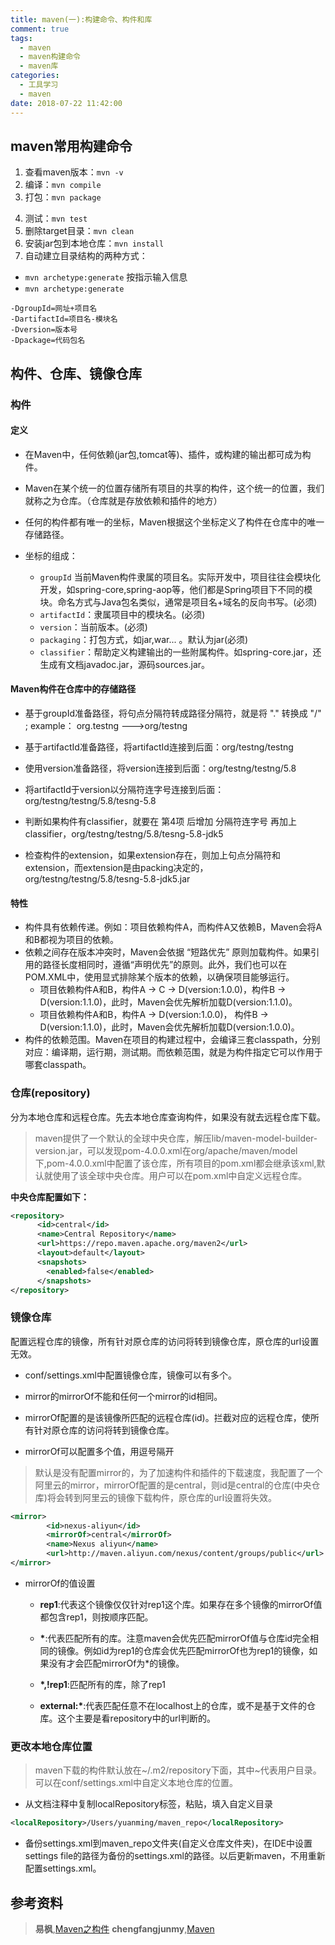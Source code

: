 ```yaml
---
title: maven(一):构建命令、构件和库
comment: true
tags:
  - maven
  - maven构建命令
  - maven库
categories:
  - 工具学习
  - maven
date: 2018-07-22 11:42:00
---
```


## maven常用构建命令
1. 查看maven版本：`mvn -v`
2. 编译：`mvn compile`
3. 打包：`mvn package`  
<!--more-->
4. 测试：`mvn test`
5. 删除target目录：`mvn clean`
6. 安装jar包到本地仓库：`mvn install` 
7. 自动建立目录结构的两种方式：

* `mvn archetype:generate` 按指示输入信息 
* `mvn archetype:generate` 

```
-DgroupId=网址+项目名  
-DartifactId=项目名-模块名  
-Dversion=版本号  
-Dpackage=代码包名
```
## 构件、仓库、镜像仓库

### 构件
#### 定义

* 在Maven中，任何依赖(jar包,tomcat等)、插件，或构建的输出都可成为构件。

* Maven在某个统一的位置存储所有项目的共享的构件，这个统一的位置，我们就称之为仓库。（仓库就是存放依赖和插件的地方）

* 任何的构件都有唯一的坐标，Maven根据这个坐标定义了构件在仓库中的唯一存储路径。
* 坐标的组成：
    * `groupId` 当前Maven构件隶属的项目名。实际开发中，项目往往会模块化开发，如spring-core,spring-aop等，他们都是Spring项目下不同的模块。命名方式与Java包名类似，通常是项目名+域名的反向书写。(必须)
    * `artifactId`：隶属项目中的模块名。(必须)
    * `version`：当前版本。(必须)
    * `packaging`：打包方式，如jar,war... 。默认为jar(必须)
    * `classifier`：帮助定义构建输出的一些附属构件。如spring-core.jar，还生成有文档javadoc.jar，源码sources.jar。
    
#### Maven构件在仓库中的存储路径
* 基于groupId准备路径，将句点分隔符转成路径分隔符，就是将  "."  转换成 "/" ; example： org.testng --->org/testng

* 基于artifactId准备路径，将artifactId连接到后面：org/testng/testng

* 使用version准备路径，将version连接到后面：org/testng/testng/5.8

* 将artifactId于version以分隔符连字号连接到后面：org/testng/testng/5.8/tesng-5.8

* 判断如果构件有classifier，就要在 第4项 后增加 分隔符连字号 再加上 classifier，org/testng/testng/5.8/tesng-5.8-jdk5

* 检查构件的extension，如果extension存在，则加上句点分隔符和extension，而extension是由packing决定的，org/testng/testng/5.8/tesng-5.8-jdk5.jar 

#### 特性    
* 构件具有依赖传递。例如：项目依赖构件A，而构件A又依赖B，Maven会将A和B都视为项目的依赖。
* 依赖之间存在版本冲突时，Maven会依据 “短路优先” 原则加载构件。如果引用的路径长度相同时，遵循“声明优先”的原则。此外，我们也可以在POM.XML中，使用<exclusions></exclusions>显式排除某个版本的依赖，以确保项目能够运行。
    * 项目依赖构件A和B，构件A → C → D(version:1.0.0)，构件B → D(version:1.1.0)，此时，Maven会优先解析加载D(version:1.1.0)。
    * 项目依赖构件A和B，构件A → D(version:1.0.0)， 构件B → D(version:1.1.0)，此时，Maven会优先解析加载D(version:1.0.0)。
* 构件的依赖范围。Maven在项目的构建过程中，会编译三套classpath，分别对应：编译期，运行期，测试期。而依赖范围，就是为构件指定它可以作用于哪套classpath。
       
### 仓库(repository)
分为本地仓库和远程仓库。先去本地仓库查询构件，如果没有就去远程仓库下载。

> maven提供了一个默认的全球中央仓库，解压lib/maven-model-builder-version.jar，可以发现pom-4.0.0.xml在org/apache/maven/model下,pom-4.0.0.xml中配置了该仓库，所有项目的pom.xml都会继承该xml,默认就使用了该全球中央仓库。用户可以在pom.xml中自定义远程仓库。

**中央仓库配置如下：**

```xml
<repository>
      <id>central</id>
      <name>Central Repository</name>
      <url>https://repo.maven.apache.org/maven2</url>
      <layout>default</layout>
      <snapshots>
        <enabled>false</enabled>
      </snapshots>
</repository>
```
### 镜像仓库
配置远程仓库的镜像，所有针对原仓库的访问将转到镜像仓库，原仓库的url设置无效。

* conf/settings.xml中配置镜像仓库，镜像可以有多个。

* mirror的mirrorOf不能和任何一个mirror的id相同。  

* mirrorOf配置的是该镜像所匹配的远程仓库(id)。拦截对应的远程仓库，使所有针对原仓库的访问将转到镜像仓库。

* mirrorOf可以配置多个值，用逗号隔开

> 默认是没有配置mirror的，为了加速构件和插件的下载速度，我配置了一个阿里云的mirror，mirrorOf配置的是central，则id是central的仓库(中央仓库)将会转到阿里云的镜像下载构件，原仓库的url设置将失效。

```xml
<mirror>
        <id>nexus-aliyun</id>
        <mirrorOf>central</mirrorOf>
        <name>Nexus aliyun</name>
        <url>http://maven.aliyun.com/nexus/content/groups/public</url>
</mirror>
```

* mirrorOf的值设置

    *  **rep1**:代表这个镜像仅仅针对rep1这个库。如果存在多个镜像的mirrorOf值都包含rep1，则按顺序匹配。

    * **\***:代表匹配所有的库。注意maven会优先匹配mirrorOf值与仓库id完全相同的镜像。例如id为rep1的仓库会优先匹配mirrorOf也为rep1的镜像，如果没有才会匹配mirrorOf为*的镜像。
    * **\*,!rep1**:匹配所有的库，除了rep1 

    * **external:\***:代表匹配任意不在localhost上的仓库，或不是基于文件的仓库。这个主要是看repository中的url判断的。

### 更改本地仓库位置

> maven下载的构件默认放在~/.m2/repository下面，其中~代表用户目录。可以在conf/settings.xml中自定义本地仓库的位置。

* 从文档注释中复制localRepository标签，粘贴，填入自定义目录

```xml
<localRepository>/Users/yuanming/maven_repo</localRepository>
```

* 备份settings.xml到maven_repo文件夹(自定义仓库文件夹)，在IDE中设置settings file的路径为备份的settings.xml的路径。以后更新maven，不用重新配置settings.xml。

## 参考资料

>**易枫**,[Maven之构件](https://www.cnblogs.com/Maple-leaves/p/5785885.html)
>**chengfangjunmy**,[Maven](https://blog.csdn.net/chengfangjunmy/article/details/61192021)
















